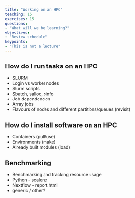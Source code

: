 ```yaml
---
title: "Working on an HPC"
teaching: 15
exercises: 15
questions:
- "What will we be learning?"
objectives:
- "Review schedule"
keypoints:
- "This is not a lecture"
---
```


## How do I run tasks on an HPC
- SLURM
- Login vs worker nodes
- Slurm scripts
- Sbatch, salloc, sinfo
- Job dependencies
- Array jobs
- Flavours of nodes and different partitions/queues (revisit)

## How do I install software on an HPC
- Containers (pull/use)
- Environments (make)
- Already built modules (load)

## Benchmarking
- Benchmarking and tracking resource usage
- Python - scalene
- Nextflow - report.html
- generic / other?
